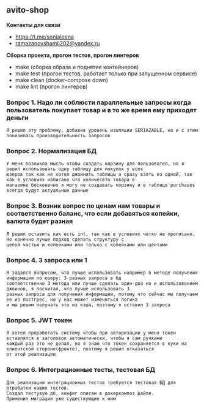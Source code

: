 ## avito-shop

**Контакты для связи**
- https://t.me/sonialeena
- ramazanovshamil202@yandex.ru

**Сборка проекта, прогон тестов, прогон линтеров**
- make (сборка образа и поднятие контейнеров)
- make test (прогон тестов, работает только при запущенном сервисе)
- make clean (docker-compose down)
- make lint (прогон линтеров)

### Вопрос 1. Надо ли соблюсти параллельные запросы когда пользователь покупает товар и в то же время ему приходят деньги
    Я решил эту проблему, добавив уровень изоляции SERIAZABLE, но и с этим понизилась производительность запросов
### Вопрос 2. Нормализация БД
    У меня возникла мысль чтобы создать корзину для пользовател, но я решил использовать одну таблицу для покупок у всех
    юзеров так как не хотел джоинить таблицы а сразу взять из одной, так как в условиях написано что количесвто товара в 
    магазине бесконечно я могу не создавать корзину и в таблице purchases всегда будут актуальные данные
### Вопрос 3. Возник вопрос по ценам нам товары и соответственно баланс, что если добавяться копейки, валюта будет разная
    Я решил оставить как есть int, так как в условиях четко не прописано. Но конечно лучше подход сделать структуру с
    целой частью и копейками или только с копейками или центами
### Вопрос 4. 3 запроса или 1 
    Я задался вопросом, что лучше использовать например в методе получения информации по юзеру: 3 разных запроса в бд
    соответственно 3 метода или лучше сделать один-два но и использованием джоинов, я посчитал, что лучше использовать 3
    разных запроса для получения информации, потому что сейчас мы получаем ее из постгрес, но у нас может измениться логика
    и мы решим получать это из кэша, поэтому я оставил 3 запроса
### Вопрос 5. JWT токен
    Я хотел проработать систему чтобы при авторизации у меня токен вставлялся в заголовок автоматически, чтобы я сам ручками
    каждый раз это не делал, но я знаю что токен сохраняется в куки на клиентской стороне(фронте), поэтому я решил отказаться
    от этой реализации
### Вопрос 6. Интеграционные тесты, тестовая БД
    Для реализации интеграционных тестов требуется тестовая БД для отрабатки наших тестов.
    Создал тестувую дб, конфиг описан в докеркомпоз файле.
    Применил миграции уже существующие к ним

